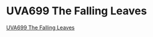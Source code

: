 # UVA699 The Falling Leaves
[UVA699 The Falling Leaves](https://aiwithcloud.com/2022/09/16/uva699_the_falling_leaves/)